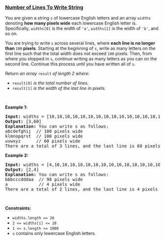 ### [Number of Lines To Write String](https://leetcode.com/problems/number-of-lines-to-write-string)

<p>You are given a string <code>s</code> of lowercase English letters and an array <code>widths</code> denoting <strong>how many pixels wide</strong> each lowercase English letter is. Specifically, <code>widths[0]</code> is the width of <code>&#39;a&#39;</code>, <code>widths[1]</code> is the width of <code>&#39;b&#39;</code>, and so on.</p>

<p>You are trying to write <code>s</code> across several lines, where <strong>each line is no longer than </strong><code>100</code><strong> pixels</strong>. Starting at the beginning of <code>s</code>, write as many letters on the first line such that the total width does not exceed <code>100</code> pixels. Then, from where you stopped in <code>s</code>, continue writing as many letters as you can on the second line. Continue this process until you have written all of <code>s</code>.</p>

<p>Return <em>an array </em><code>result</code><em> of length 2 where:</em></p>

<ul>
	<li><code>result[0]</code><em> is the total number of lines.</em></li>
	<li><code>result[1]</code><em> is the width of the last line in pixels.</em></li>
</ul>

<p>&nbsp;</p>
<p><strong class="example">Example 1:</strong></p>

<pre>
<strong>Input:</strong> widths = [10,10,10,10,10,10,10,10,10,10,10,10,10,10,10,10,10,10,10,10,10,10,10,10,10,10], s = &quot;abcdefghijklmnopqrstuvwxyz&quot;
<strong>Output:</strong> [3,60]
<strong>Explanation:</strong> You can write s as follows:
abcdefghij  // 100 pixels wide
klmnopqrst  // 100 pixels wide
uvwxyz      // 60 pixels wide
There are a total of 3 lines, and the last line is 60 pixels wide.</pre>

<p><strong class="example">Example 2:</strong></p>

<pre>
<strong>Input:</strong> widths = [4,10,10,10,10,10,10,10,10,10,10,10,10,10,10,10,10,10,10,10,10,10,10,10,10,10], s = &quot;bbbcccdddaaa&quot;
<strong>Output:</strong> [2,4]
<strong>Explanation:</strong> You can write s as follows:
bbbcccdddaa  // 98 pixels wide
a            // 4 pixels wide
There are a total of 2 lines, and the last line is 4 pixels wide.</pre>

<p>&nbsp;</p>
<p><strong>Constraints:</strong></p>

<ul>
	<li><code>widths.length == 26</code></li>
	<li><code>2 &lt;= widths[i] &lt;= 10</code></li>
	<li><code>1 &lt;= s.length &lt;= 1000</code></li>
	<li><code>s</code> contains only lowercase English letters.</li>
</ul>
